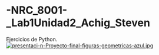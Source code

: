# -NRC_8001-_Lab1Unidad2_Achig_Steven
Ejercicios de Python.
[![presentaci-n-Proyecto-final-figuras-geometricas-azul.jpg](https://i.postimg.cc/DyV2ZTH1/presentaci-n-Proyecto-final-figuras-geometricas-azul.jpg)](https://postimg.cc/xqRrxW0d)
